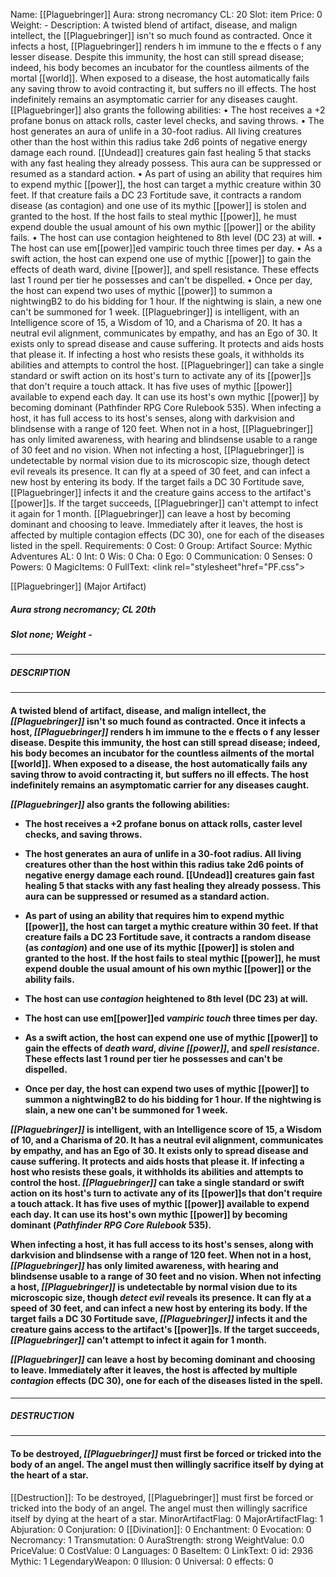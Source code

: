 Name: [[Plaguebringer]]
Aura: strong necromancy
CL: 20
Slot: item
Price: 0
Weight: -
Description: A twisted blend of artifact, disease, and malign intellect, the [[Plaguebringer]] isn't so much found as contracted. Once it infects a host, [[Plaguebringer]] renders h im immune to the e ffects o f any lesser disease. Despite this immunity, the host can still spread disease; indeed, his body becomes an incubator for the countless ailments of the mortal [[world]]. When exposed to a disease, the host automatically fails any saving throw to avoid contracting it, but suffers no ill effects. The host indefinitely remains an asymptomatic carrier for any diseases caught. [[Plaguebringer]] also grants the following abilities: • The host receives a +2 profane bonus on attack rolls, caster level checks, and saving throws. • The host generates an aura of unlife in a 30-foot radius. All living creatures other than the host within this radius take 2d6 points of negative energy damage each round. [[Undead]] creatures gain fast healing 5 that stacks with any fast healing they already possess. This aura can be suppressed or resumed as a standard action. • As part of using an ability that requires him to expend mythic [[power]], the host can target a mythic creature within 30 feet. If that creature fails a DC 23 Fortitude save, it contracts a random disease (as contagion) and one use of its mythic [[power]] is stolen and granted to the host. If the host fails to steal mythic [[power]], he must expend double the usual amount of his own mythic [[power]] or the ability fails. • The host can use contagion heightened to 8th level (DC 23) at will. • The host can use em[[power]]ed vampiric touch three times per day. • As a swift action, the host can expend one use of mythic [[power]] to gain the effects of death ward, divine [[power]], and spell resistance. These effects last 1 round per tier he possesses and can't be dispelled. • Once per day, the host can expend two uses of mythic [[power]] to summon a nightwingB2 to do his bidding for 1 hour. If the nightwing is slain, a new one can't be summoned for 1 week. [[Plaguebringer]] is intelligent, with an Intelligence score of 15, a Wisdom of 10, and a Charisma of 20. It has a neutral evil alignment, communicates by empathy, and has an Ego of 30. It exists only to spread disease and cause suffering. It protects and aids hosts that please it. If infecting a host who resists these goals, it withholds its abilities and attempts to control the host. [[Plaguebringer]] can take a single standard or swift action on its host's turn to activate any of its [[power]]s that don't require a touch attack. It has five uses of mythic [[power]] available to expend each day. It can use its host's own mythic [[power]] by becoming dominant (Pathfinder RPG Core Rulebook 535). When infecting a host, it has full access to its host's senses, along with darkvision and blindsense with a range of 120 feet. When not in a host, [[Plaguebringer]] has only limited awareness, with hearing and blindsense usable to a range of 30 feet and no vision. When not infecting a host, [[Plaguebringer]] is undetectable by normal vision due to its microscopic size, though detect evil reveals its presence. It can fly at a speed of 30 feet, and can infect a new host by entering its body. If the target fails a DC 30 Fortitude save, [[Plaguebringer]] infects it and the creature gains access to the artifact's [[power]]s. If the target succeeds, [[Plaguebringer]] can't attempt to infect it again for 1 month. [[Plaguebringer]] can leave a host by becoming dominant and choosing to leave. Immediately after it leaves, the host is affected by multiple contagion effects (DC 30), one for each of the diseases listed in the spell.
Requirements: 0
Cost: 0
Group: Artifact
Source: Mythic Adventures
AL: 0
Int: 0
Wis: 0
Cha: 0
Ego: 0
Communication: 0
Senses: 0
Powers: 0
MagicItems: 0
FullText: <link rel="stylesheet"href="PF.css"><div class="heading"><p class="alignleft">[[Plaguebringer]] (Major Artifact)</p><div style="clear: both;"></div></div><div><h5><b>Aura </b>strong necromancy; <b>CL </b>20th</h5><h5><b>Slot </b>none; <b>Weight </b>-</h5></div><hr/><div><h5><b>DESCRIPTION</b></h5></div><hr/><div><h4><p>A twisted blend of artifact, disease, and malign intellect, the <i>[[Plaguebringer]]</i> isn't so much found as contracted. Once it infects a host, <i>[[Plaguebringer]]</i> renders h im immune to the e ffects o f any lesser disease. Despite this immunity, the host can still spread disease; indeed, his body becomes an incubator for the countless ailments of the mortal [[world]]. When exposed to a disease, the host automatically fails any saving throw to avoid contracting it, but suffers no ill effects. The host indefinitely remains an asymptomatic carrier for any diseases caught. </p><p><i>[[Plaguebringer]]</i> also grants the following abilities: </p><p><ul><li> The host receives a +2 profane bonus on attack rolls, caster level checks, and saving throws. </p><p><li> The host generates an aura of unlife in a 30-foot radius. All living creatures other than the host within this radius take 2d6 points of negative energy damage each round. [[Undead]] creatures gain fast healing 5 that stacks with any fast healing they already possess. This aura can be suppressed or resumed as a standard action. </p><p><li> As part of using an ability that requires him to expend mythic [[power]], the host can target a mythic creature within 30 feet. If that creature fails a DC 23 Fortitude save, it contracts a random disease (as <i>contagion</i>) and one use of its mythic [[power]] is stolen and granted to the host. If the host fails to steal mythic [[power]], he must expend double the usual amount of his own mythic [[power]] or the ability fails. </p><p><li> The host can use <i>contagion</i> heightened to 8th level (DC 23) at will. </p><p><li> The host can use em[[power]]ed <i>vampiric touch</i> three times per day. </p><p><li> As a swift action, the host can expend one use of mythic [[power]] to gain the effects of <i>death ward</i>, <i>divine [[power]]</i>, and <i>spell resistance</i>. These effects last 1 round per tier he possesses and can't be dispelled. </p><p><li> Once per day, the host can expend two uses of mythic [[power]] to summon a nightwingB2 to do his bidding for 1 hour. If the nightwing is slain, a new one can't be summoned for 1 week. </ul></p><p><i>[[Plaguebringer]]</i> is intelligent, with an Intelligence score of 15, a Wisdom of 10, and a Charisma of 20. It has a neutral evil alignment, communicates by empathy, and has an Ego of 30. It exists only to spread disease and cause suffering. It protects and aids hosts that please it. If infecting a host who resists these goals, it withholds its abilities and attempts to control the host. <i>[[Plaguebringer]]</i> can take a single standard or swift action on its host's turn to activate any of its [[power]]s that don't require a touch attack. It has five uses of mythic [[power]] available to expend each day. It can use its host's own mythic [[power]] by becoming dominant (<i>Pathfinder RPG Core Rulebook</i> 535). </p><p>When infecting a host, it has full access to its host's senses, along with darkvision and blindsense with a range of 120 feet. When not in a host, <i>[[Plaguebringer]]</i> has only limited awareness, with hearing and blindsense usable to a range of 30 feet and no vision. When not infecting a host, <i>[[Plaguebringer]]</i> is undetectable by normal vision due to its microscopic size, though <i>detect evil</i> reveals its presence. It can fly at a speed of 30 feet, and can infect a new host by entering its body. If the target fails a DC 30 Fortitude save, <i>[[Plaguebringer]]</i> infects it and the creature gains access to the artifact's [[power]]s. If the target succeeds, <i>[[Plaguebringer]]</i> can't attempt to infect it again for 1 month. </p><p><i>[[Plaguebringer]]</i> can leave a host by becoming dominant and choosing to leave. Immediately after it leaves, the host is affected by multiple <i>contagion</i> effects (DC 30), one for each of the diseases listed in the spell.</p></h4></div><hr/><div><h5><b>DESTRUCTION</b></h5></div><hr/><div><h4><p>To be destroyed, <i>[[Plaguebringer]]</i> must first be forced or tricked into the body of an angel. The angel must then willingly sacrifice itself by dying at the heart of a star.</p></h4></div>
[[Destruction]]: To be destroyed, [[Plaguebringer]] must first be forced or tricked into the body of an angel. The angel must then willingly sacrifice itself by dying at the heart of a star.
MinorArtifactFlag: 0
MajorArtifactFlag: 1
Abjuration: 0
Conjuration: 0
[[Divination]]: 0
Enchantment: 0
Evocation: 0
Necromancy: 1
Transmutation: 0
AuraStrength: strong
WeightValue: 0.0
PriceValue: 0
CostValue: 0
Languages: 0
BaseItem: 0
LinkText: 0
id: 2936
Mythic: 1
LegendaryWeapon: 0
Illusion: 0
Universal: 0
effects: 0
